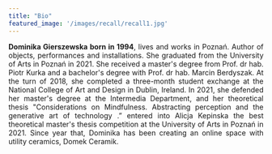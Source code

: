 ```yaml
---
title: "Bio"
featured_image: '/images/recall/recall1.jpg'
---
```

 <div style="text-align: justify;">
 <strong>Dominika Gierszewska born in 1994</strong>, lives and works in Poznań. Author of objects, performances and installations. She graduated from the University of Arts in Poznań in 2021. She received a master's degree from Prof. dr hab. Piotr Kurka and a bachelor's degree with Prof. dr hab. Marcin Berdyszak. At the turn of 2018, she completed a three-month student exchange at the National College of Art and Design in Dublin, Ireland. In 2021, she defended her master's degree at the Intermedia Department, and her theoretical thesis "Considerations on Mindfulness. Abstracting perception and the generative art of technology .” entered into Alicja Kepinska the best theoretical master's thesis competition at the University of Arts in Poznań in 2021. Since year that, Dominika has been creating an online space with utility ceramics, Domek Ceramik.
  <br>


</div>
